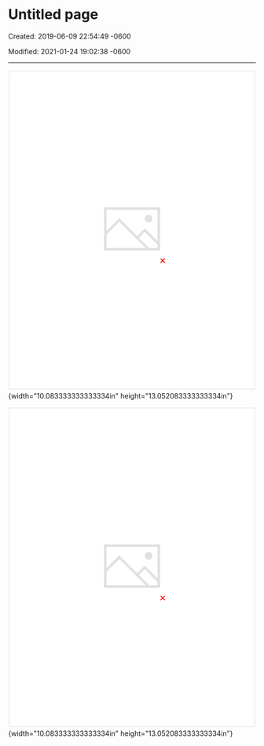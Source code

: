 # Untitled page

Created: 2019-06-09 22:54:49 -0600

Modified: 2021-01-24 19:02:38 -0600

---

![](../../media/API-Design-API-Untitled-page-image1.png){width="10.083333333333334in" height="13.052083333333334in"}



![APL 、 乀 乛 ](../../media/API-Design-API-Untitled-page-image2.png){width="10.083333333333334in" height="13.052083333333334in"}




